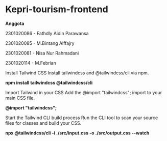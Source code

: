 # Kepri-tourism-frontend

**Anggota** 

2301020086 - Fathdly Aidin Parawansa 

2301020085 - M.Bintang Alffajry

2301020081 - Nisa Nur Rahmadani

2301020114 - M.Febrian

Install Tailwind CSS
Install tailwindcss and @tailwindcss/cli via npm.

**npm install tailwindcss @tailwindcss/cli**

Import Tailwind in your CSS
Add the @import "tailwindcss"; import to your main CSS file.

**@import "tailwindcss";**

Start the Tailwind CLI build process
Run the CLI tool to scan your source files for classes and build your CSS.

**npx @tailwindcss/cli -i ./src/input.css -o ./src/output.css --watch**



